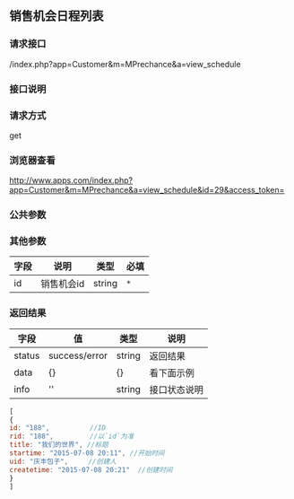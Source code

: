 ## 销售机会日程列表
### **请求接口**
/index.php?app=Customer&m=MPrechance&a=view_schedule

### **接口说明**

### **请求方式**
get

### **浏览器查看**
http://www.apps.com/index.php?app=Customer&m=MPrechance&a=view_schedule&id=29&access_token=

### **公共参数** 

### **其他参数**
|字段       |说明            |类型    |必填           |
| --------- |--------      |--------|--------       |
|id     |销售机会id | string | `*`         |


### **返回结果**
|字段       |值             |类型    |说明           |
| --------- |--------      |--------|--------       |
|status     |success/error |string |返回结果         |
|data       |{}| {} |看下面示例 |
|info       | '' | string | 接口状态说明  |

``` javascript
[
{
id: "188",          //ID
rid: "188",         //以`id`为准
title: "我们的世界", //标题
startime: "2015-07-08 20:11", //开始时间
uid: "庆丰包子",     //创建人
createtime: "2015-07-08 20:21"  //创建时间
}
]